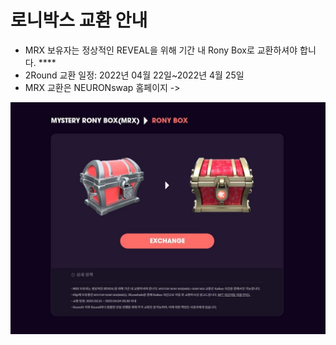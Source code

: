 # 로니박스 교환 안내

* MRX 보유자는 정상적인 REVEAL을 위해 기간 내 Rony Box로 교환하셔야 합니다. ****&#x20;
* 2Round 교환 일정: 2022년 04월 22일\~2022년 4월 25일
* MRX 교환은 NEURONswap 홈페이지  -> &#x20;

![](../.gitbook/assets/exchange.JPG)
